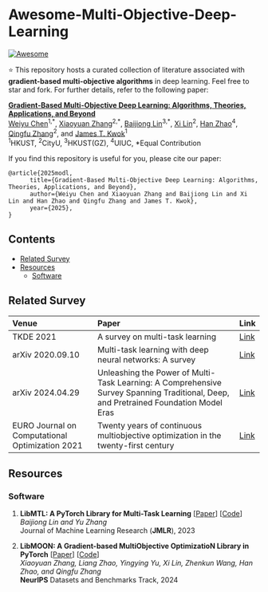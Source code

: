 # Awesome-Multi-Objective-Deep-Learning

[![Awesome](https://awesome.re/badge.svg)](https://awesome.re)

:star: This repository hosts a curated collection of literature associated with **gradient-based multi-objective algorithms** in deep learning. Feel free to star and fork. For further details, refer to the following paper:

**[Gradient-Based Multi-Objective Deep Learning: Algorithms, Theories, Applications, and Beyond](https://arxiv.org/)**<br/>
[Weiyu Chen](https://weiyuchen.cc/)<sup>1,\*</sup>, [Xiaoyuan Zhang](https://xzhang2523.github.io/)<sup>2,\*</sup>, [Baijiong Lin](https://baijiong-lin.github.io/)<sup>3,\*</sup>, [Xi Lin](https://xi-l.github.io/)<sup>2</sup>, [Han Zhao](https://hanzhaoml.github.io/)<sup>4</sup>, [Qingfu Zhang](https://scholar.google.com/citations?user=nhL9PHwAAAAJ&hl=en)<sup>2</sup>, and [James T. Kwok](https://cse.hkust.edu.hk/~jamesk/)<sup>1</sup><br/>
<sup>1</sup>HKUST, <sup>2</sup>CityU, <sup>3</sup>HKUST(GZ), <sup>4</sup>UIUC, \*Equal Contribution
<br/>

If you find this repository is useful for you, please cite our paper:
```
@article{2025modl,
      title={Gradient-Based Multi-Objective Deep Learning: Algorithms, Theories, Applications, and Beyond}, 
      author={Weiyu Chen and Xiaoyuan Zhang and Baijiong Lin and Xi Lin and Han Zhao and Qingfu Zhang and James T. Kwok},
      year={2025},
}
```

## Contents
- [Related Survey](#related-survey)
- [Resources](#resources)
  - [Software](#software)

## Related Survey

| Venue      | Paper | Link |
| :-------- | :---- | :-------- |
| TKDE 2021 | A survey on multi-task learning | [Link](https://ieeexplore.ieee.org/document/9392366/) |
| arXiv 2020.09.10 | Multi-task learning with deep neural networks: A survey | [Link](https://arxiv.org/abs/2009.09796) |
| arXiv 2024.04.29 | Unleashing the Power of Multi-Task Learning: A Comprehensive Survey Spanning Traditional, Deep, and Pretrained Foundation Model Eras | [Link](https://arxiv.org/abs/2404.18961)|
| EURO Journal on Computational Optimization 2021 | Twenty years of continuous multiobjective optimization in the twenty-first century | [Link](https://www.sciencedirect.com/science/article/pii/S2192440621001416) |

## Resources
### Software
1. **LibMTL: A PyTorch Library for Multi-Task Learning** [[Paper](https://jmlr.org/papers/v24/22-0347.html)] [[Code](https://github.com/median-research-group/LibMTL)]    
   *Baijiong Lin and Yu Zhang*  
   Journal of Machine Learning Research (**JMLR**), 2023
   
2. **LibMOON: A Gradient-based MultiObjective OptimizatioN Library in PyTorch** [[Paper](https://openreview.net/forum?id=etdXLAMZoc)] [[Code](https://github.com/xzhang2523/libmoon)]  
   *Xiaoyuan Zhang, Liang Zhao, Yingying Yu, Xi Lin, Zhenkun Wang, Han Zhao, and Qingfu Zhang*  
   **NeurIPS** Datasets and Benchmarks Track, 2024       
